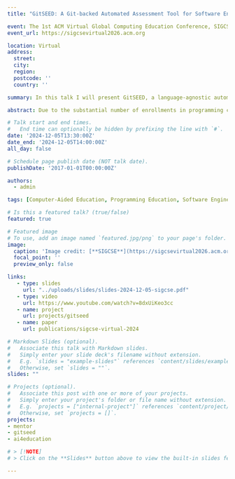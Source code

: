```yaml
---
title: "GitSEED: A Git-backed Automated Assessment Tool for Software Engineering and Programming Education"

event: The 1st ACM Virtual Global Computing Education Conference, SIGCSE Virtual 2024
event_url: https://sigcsevirtual2026.acm.org

location: Virtual
address:
  street: 
  city: 
  region: 
  postcode: ''
  country: ''

summary: In this talk I will present GitSEED, a language-agnostic automated assessment tool designed for Programming Education and Software Engineering (SE) and backed by GitLab.

abstract: Due to the substantial number of enrollments in programming courses, a key challenge is delivering personalized feedback to students. The nature of this feedback varies significantly, contingent on the subject and the chosen evaluation method. However, tailoring current Automated Assessment Tools (AATs) to integrate other program analysis tools is not straightforward. Moreover, AATs usually support only specific programming languages, providing feedback exclusively through dedicated websites based on test suites. In this talk I will introduce GitSEED, a language-agnostic automated assessment tool designed for Programming Education and Software Engineering (SE) and backed by GitLab. The students interact with GitSEED through GitLab. Using GitSEED, students in Computer Science (CS) and SE can master the fundamentals of git while receiving personalized feedback on their programming assignments and projects. Furthermore, faculty members can easily tailor GitSEED’s pipeline by integrating various code evaluation tools (e.g., memory leak detection, fault localization, program repair, etc.) to offer personalized feedback that aligns with the needs of each CS/SE course. Our experiments assess GitSEED’s efficacy via comprehensive user evaluation, examining the impact of feedback mechanisms and features on student learning outcomes. Findings reveal positive correlations between GitSEED usage and student engagement.

# Talk start and end times.
#   End time can optionally be hidden by prefixing the line with `#`.
date: '2024-12-05T13:30:00Z'
date_end: '2024-12-05T14:00:00Z'
all_day: false

# Schedule page publish date (NOT talk date).
publishDate: '2017-01-01T00:00:00Z'

authors:
  - admin

tags: [Computer-Aided Education, Programming Education, Software Engineering Education, Git, GitLab]

# Is this a featured talk? (true/false)
featured: true

# Featured image
# To use, add an image named `featured.jpg/png` to your page's folder.
image:
  caption: 'Image credit: [**SIGCSE**](https://sigcsevirtual2026.acm.org)'
  focal_point: ''
  preview_only: false

links:
   - type: slides
     url: "../uploads/slides/slides-2024-12-05-sigcse.pdf"
   - type: video
     url: https://www.youtube.com/watch?v=8dxUiKeo3cc
   - name: project
     url: projects/gitseed         
   - name: paper
     url: publications/sigcse-virtual-2024

# Markdown Slides (optional).
#   Associate this talk with Markdown slides.
#   Simply enter your slide deck's filename without extension.
#   E.g. `slides = "example-slides"` references `content/slides/example-slides.md`.
#   Otherwise, set `slides = ""`.
slides: ""

# Projects (optional).
#   Associate this post with one or more of your projects.
#   Simply enter your project's folder or file name without extension.
#   E.g. `projects = ["internal-project"]` references `content/project/deep-learning/index.md`.
#   Otherwise, set `projects = []`.
projects:
- mentor
- gitseed
- ai4education

# > [!NOTE]
# > Click on the **Slides** button above to view the built-in slides feature.

---
```




